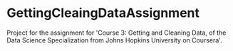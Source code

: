 # GettingCleaingDataAssignment
Project for the assignment for 'Course 3: Getting and Cleaning Data, of the Data Science Specialization from Johns Hopkins University on Coursera'. 
